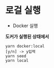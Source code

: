 # 로걸 실행

- Docker 실행

**도커가 실행된 상태에서**

```code
yarn docker:local
[y/n] -> y입력
yarn seed
yarn local
```
